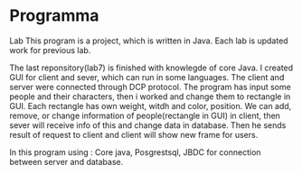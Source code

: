 # Programma
Lab
This program is a project, which is written in Java. Each lab is updated work for previous lab. 

The last reponsitory(lab7) is finished with knowlegde of core Java. I created GUI for client and sever, which can run in some languages.
The client and server were connected through DCP protocol. The program has input some people and their characters, then i worked and change them to rectangle in GUI. Each rectangle has own weight, witdh and color, position. We can add, remove, or change information of people(rectangle in GUI) in client, then sever will receive info of this and change data in database. Then he sends result of request to client and client will show new frame for users.

In this program using : Core java, Posgrestsql, JBDC for connection between server and database.
